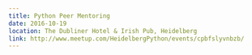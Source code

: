 ```yaml
---
title: Python Peer Mentoring
date: 2016-10-19
location: The Dubliner Hotel & Irish Pub, Heidelberg
link: http://www.meetup.com/HeidelbergPython/events/cpbfslyvnbzb/
---
```


